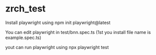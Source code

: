# zrch_test
Install playwright using npm init playwright@latest

You can edit playwright in test/bnn.spec.ts (1st you install file name is example.spec.ts)

yout can run playwright using npx playwright test
